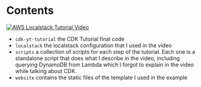 # Contents

[![AWS Localstack Tutorial Video](https://img.youtube.com/vi/3_sqr0G9zb0/0.jpg)](http://www.youtube.com/watch?v=3_sqr0G9zb0)

- `cdk-yt-tutorial` the CDK Tutorial final code
- `localstack` the localstack configuration that I used in the video
- `scripts` a collection of scripts for each step of the tutorial. Each one is a standalone script that does what I describe in the video, including querying DynamoDB from Lambda which I forgot to explain in the video while talking about CDK.
- `website` contains the static files of the template I used in the example
